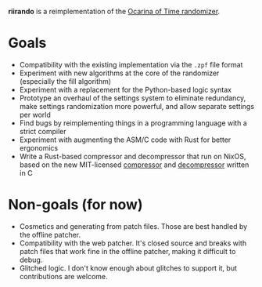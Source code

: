 **riirando** is a reimplementation of the [Ocarina of Time randomizer](https://github.com/OoTRandomizer/OoT-Randomizer).

# Goals

* Compatibility with the existing implementation via the `.zpf` file format
* Experiment with new algorithms at the core of the randomizer (especially the fill algorithm)
* Experiment with a replacement for the Python-based logic syntax
* Prototype an overhaul of the settings system to eliminate redundancy, make settings randomization more powerful, and allow separate settings per world
* Find bugs by reimplementing things in a programming language with a strict compiler
* Experiment with augmenting the ASM/C code with Rust for better ergonomics
* Write a Rust-based compressor and decompressor that run on NixOS, based on the new MIT-licensed [compressor](https://github.com/CMuncey/Zelda64_Compressor) and [decompressor](https://github.com/CMuncey/OoT_Decompressor) written in C

# Non-goals (for now)

* Cosmetics and generating from patch files. Those are best handled by the offline patcher.
* Compatibility with the web patcher. It's closed source and breaks with patch files that work fine in the offline patcher, making it difficult to debug.
* Glitched logic. I don't know enough about glitches to support it, but contributions are welcome.
